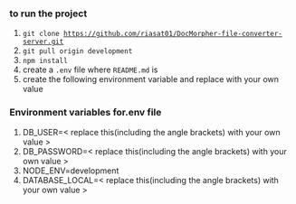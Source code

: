 ### to run the project
1. <code>git clone https://github.com/riasat01/DocMorpher-file-converter-server.git</code>
2. <code>git pull origin development</code>
3. <code>npm install</code>
4. create a <code>.env</code> file where <code>README.md</code> is
5. create the following environment variable and replace with your own value

### Environment variables for.env file
1. DB_USER=< replace this(including the angle brackets) with your own value >
2. DB_PASSWORD=< replace this(including the angle brackets) with your own value >
3. NODE_ENV=development
4. DATABASE_LOCAL=< replace this(including the angle brackets) with your own value >